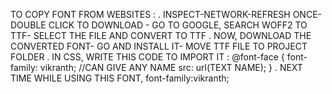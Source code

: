 TO COPY FONT FROM WEBSITES :
                        . INSPECT-NETWORK-REFRESH ONCE- DOUBLE CLICK TO DOWNLOAD - GO TO GOOGLE, SEARCH WOFF2 TO TTF- SELECT THE FILE AND CONVERT TO TTF
                        . NOW, DOWNLOAD THE CONVERTED FONT- GO AND INSTALL IT- MOVE TTF FILE TO PROJECT FOLDER
                        . IN CSS, WRITE THIS CODE TO IMPORT IT :      @font-face {
                                                                      font-family: vikranth; //CAN GIVE ANY NAME
                                                                      src: url(TEXT NAME);
                                                                        }
                        . NEXT TIME WHILE USING THIS FONT,     font-family:vikranth;





















